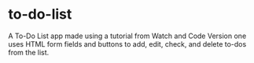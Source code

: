 # to-do-list
A To-Do List app made using a tutorial from Watch and Code
Version one uses HTML form fields and buttons to add, edit, check, and delete to-dos from the list.
